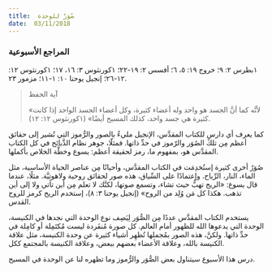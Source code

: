 ```yaml
---
title:  صُوَرٌ للوحدة
date:  03/11/2018
---
```


### المراجع الأسبوعية
١بطرس ٢: ٩؛ خروج ١٩: ٥، ٦؛ أفسس ٢: ١٩-٢٢؛ ١كورنثوس ٣: ١٦، ١٧؛ ١كورنثوس ١٢: ١٢-٢٦؛ إنجيل يوحنا ١٠: ١-١١؛ مزمور ٢٣.

> <p>آية الحفظ</p>
> «لأنَّه كما أنَّ الجسد هو واحد وله أعضاء كثيرة، وكل أعضاء الجسد الواحد إذا كانت كثيرة هي جسد واحد، كذلك المسيح أيضًا» (١كورنثوس ١٢: ١٢).

كما يعرف أي دارسٍ للكتاب المقدَّس، الإنجيل مليءٌ بالصور والرُّموز التي تُشير إلى حقائق أعظم مِن تلك الصُوَر والرّموز في حدِّ ذاتها. فمثلّا، جوهر نظام الذَّبائح في كل الكتاب المقدَّس هو، بمفهوم ما، رمز لحقيقة أعظم: يسوع وخطَّة الخلاص بأكملها.

صُوَرٌ أخرى كثيرة إستُخدِمَت في الكتاب المقدَّس، وأحيانًا مِن عناصر الحياة الأساسية، مثل الماء، النار، الرِّياح. وإعتمادًا على السِّياق، هذه صور لحقائق روحية ولاهوتيَّة. مثلًا، عندما قال يسوع: «الريح تهبُّ حيث تشاء، وتسمع صوتها، لكنَّك لا تعلم مِن أين تأتي ولا إلى أين تذهب. هكذا كل مَن وُلِد من الروح» (إنجيل يوحنا ٣: ٨)، إستخدم الريح كرمز للروح القدس.

يستخدم الكتاب المقدَّس عددًا مِن الصُّوَر لِيَصِف نوع الوحدة التي نجدها في الكنيسة، الوحدة التي يدعوها الله للظهور أمام العالم. كل صورة مُنفَردة ليست مُكتَمِلة أو كامِلة في حدِّ ذاتها. ولكنَّ، هذه الصور بمُجملها تُظهِر أشياء كثيرة عن وحدة الكنيسة، مثل علاقة الكنيسة بالله، وعلاقة الأعضاء بعضهم ببعض، وعلاقة الكنيسة بالمجتمع ككل.

درس هذا الأسبوع سيتناول بعض الصُّوَر والرُّموز وما تظهره لنا عن الوحدة في المسيح.